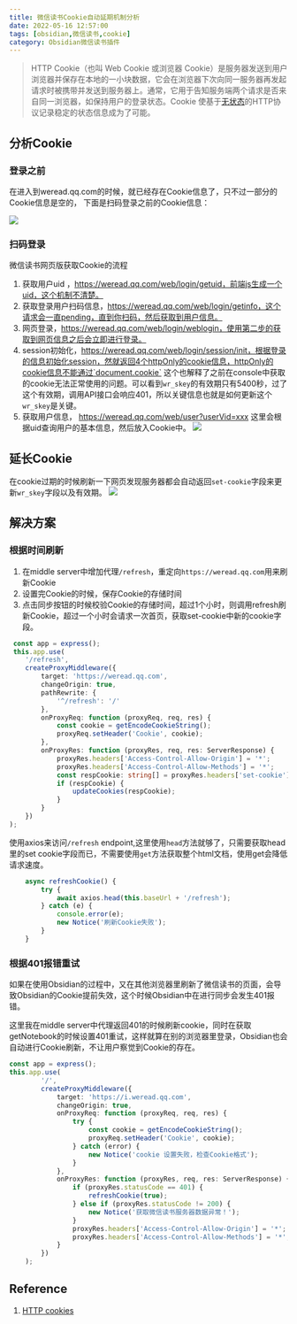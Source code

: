 ```yaml
---
title: 微信读书Cookie自动延期机制分析
date: 2022-05-16 12:57:00
tags: [obsidian,微信读书,cookie]
category: Obsidian微信读书插件
---
```


>HTTP Cookie（也叫 Web Cookie 或浏览器 Cookie）是服务器发送到用户浏览器并保存在本地的一小块数据，它会在浏览器下次向同一服务器再发起请求时被携带并发送到服务器上。通常，它用于告知服务端两个请求是否来自同一浏览器，如保持用户的登录状态。Cookie 使基于[无状态](https://developer.mozilla.org/en-US/docs/Web/HTTP/Overview#http_is_stateless_but_not_sessionless)的HTTP协议记录稳定的状态信息成为了可能。

## 分析Cookie


### 登录之前
在进入到weread.qq.com的时候，就已经存在Cookie信息了，只不过一部分的Cookie信息是空的，
下面是扫码登录之前的Cookie信息：

![](https://cdn.jsdelivr.net/gh/zhaohongxuan/picgo@master/20220516161146.png)

<!-- more -->

### 扫码登录

微信读书网页版获取Cookie的流程
1. 获取用户uid ，https://weread.qq.com/web/login/getuid，前端js生成一个uid，这个机制不清楚。
2. 获取登录用户扫码信息，https://weread.qq.com/web/login/getinfo，这个请求会一直pending，直到你扫码，然后获取到用户信息。
3. 网页登录，https://weread.qq.com/web/login/weblogin，使用第二步的获取到网页信息之后会立即进行登录。
4. session初始化，https://weread.qq.com/web/login/session/init，根据登录的信息初始化session，然就返回4个httpOnly的cookie信息，httpOnly的cookie信息不能通过`document.cookie` 这个也解释了之前在console中获取的cookie无法正常使用的问题。可以看到`wr_skey`的有效期只有5400秒，过了这个有效期，调用API接口会响应401，所以关键信息也就是如何更新这个`wr_skey`是关键。
5. 获取用户信息， https://weread.qq.com/web/user?userVid=xxx 这里会根据uid查询用户的基本信息，然后放入Cookie中。
![](https://cdn.jsdelivr.net/gh/zhaohongxuan/picgo@master/20220516160707.png)

## 延长Cookie

在cookie过期的时候刷新一下网页发现服务器都会自动返回`set-cookie`字段来更新`wr_skey`字段以及有效期。
![](https://cdn.jsdelivr.net/gh/zhaohongxuan/picgo@master/20220516174817.png)

## 解决方案

### 根据时间刷新
1. 在middle server中增加代理`/refresh`，重定向`https://weread.qq.com`用来刷新Cookie
2. 设置完Cookie的时候，保存Cookie的存储时间
3. 点击同步按钮的时候校验Cookie的存储时间，超过1个小时，则调用refresh刷新Cookie，超过一个小时会请求一次首页，获取set-cookie中新的cookie字段。

```typescript
 const app = express();
 this.app.use(
	'/refresh',
	createProxyMiddleware({
		target: 'https://weread.qq.com',
		changeOrigin: true,
		pathRewrite: {
			'^/refresh': '/'
		},
		onProxyReq: function (proxyReq, req, res) {
			const cookie = getEncodeCookieString();
			proxyReq.setHeader('Cookie', cookie);
		},
		onProxyRes: function (proxyRes, req, res: ServerResponse) {
			proxyRes.headers['Access-Control-Allow-Origin'] = '*';
			proxyRes.headers['Access-Control-Allow-Methods'] = '*';
			const respCookie: string[] = proxyRes.headers['set-cookie'];
			if (respCookie) {
				updateCookies(respCookie);
			}
		}
	})
);

```

使用axios来访问`/refresh` endpoint,这里使用`head`方法就够了，只需要获取head里的set cookie字段而已，不需要使用`get`方法获取整个html文档，使用get会降低请求速度。
```typescript
	async refreshCookie() {
		try {
			await axios.head(this.baseUrl + '/refresh');
		} catch (e) {
			console.error(e);
			new Notice('刷新Cookie失败');
		}
	}
```

### 根据401报错重试

如果在使用Obsidian的过程中，又在其他浏览器里刷新了微信读书的页面，会导致Obsidian的Cookie提前失效，这个时候Obsidian中在进行同步会发生401报错。

这里我在middle server中代理返回401的时候刷新cookie，同时在获取getNotebook的时候设置401重试，这样就算在别的浏览器里登录，Obsidian也会自动进行Cookie刷新，不让用户察觉到Cookie的存在。

```typescript
const app = express();
this.app.use(
		'/',
		createProxyMiddleware({
			target: 'https://i.weread.qq.com',
			changeOrigin: true,
			onProxyReq: function (proxyReq, req, res) {
				try {
					const cookie = getEncodeCookieString();
					proxyReq.setHeader('Cookie', cookie);
				} catch (error) {
					new Notice('cookie 设置失败，检查Cookie格式');
				}
			},
			onProxyRes: function (proxyRes, req, res: ServerResponse) {
				if (proxyRes.statusCode == 401) {
					refreshCookie(true);
				} else if (proxyRes.statusCode != 200) {
					new Notice('获取微信读书服务器数据异常！');
				}
				proxyRes.headers['Access-Control-Allow-Origin'] = '*';
				proxyRes.headers['Access-Control-Allow-Methods'] = '*';
			}
		})
	);
```

## Reference 
1. [HTTP cookies](https://developer.mozilla.org/zh-CN/docs/Web/HTTP/Cooki)